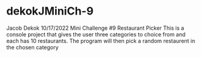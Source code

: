 # dekokJMiniCh-9
 Jacob Dekok
 10/17/2022
 Mini Challenge #9 Restaurant Picker
 This is a console project that gives the user three categories to choice from and each has
 10 restaurants. The program will then pick a random restaurent in the chosen category
